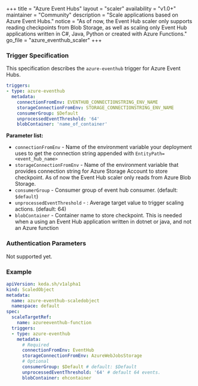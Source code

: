 +++
title = "Azure Event Hubs"
layout = "scaler"
availability = "v1.0+"
maintainer = "Community"
description = "Scale applications based on Azure Event Hubs."
notice = "As of now, the Event Hub scaler only supports reading checkpoints from Blob Storage, as well as scaling only Event Hub applications written in C#, Java, Python or created with Azure Functions."
go_file = "azure_eventhub_scaler"
+++

### Trigger Specification

This specification describes the `azure-eventhub` trigger for Azure Event Hubs.

```yaml
triggers:
- type: azure-eventhub
  metadata:
    connectionFromEnv: EVENTHUB_CONNECTIONSTRING_ENV_NAME
    storageConnectionFromEnv: STORAGE_CONNECTIONSTRING_ENV_NAME
    consumerGroup: $Default
    unprocessedEventThreshold: '64'
    blobContainer: 'name_of_container'
```

**Parameter list:**

- `connectionFromEnv` - Name of the environment variable your deployment uses to get the connection string appended with `EntityPath=<event_hub_name>`
- `storageConnectionFromEnv` - Name of the environment variable that provides connection string for Azure Storage Account to store checkpoint. As of now the Event Hub scaler only reads from Azure Blob Storage.
- `consumerGroup` - Consumer group of event hub consumer. (default: `$default`)
- `unprocessedEventThreshold` - : Average target value to trigger scaling actions. (default: 64)
- `blobContainer` - Container name to store checkpoint. This is needed when a using an Event Hub application written in dotnet or java, and not an Azure function

### Authentication Parameters

Not supported yet.

### Example

```yaml
apiVersion: keda.sh/v1alpha1
kind: ScaledObject
metadata:
  name: azure-eventhub-scaledobject
  namespace: default
spec:
  scaleTargetRef:
    name: azureeventhub-function
  triggers:
  - type: azure-eventhub
    metadata:
      # Required
      connectionFromEnv: EventHub
      storageConnectionFromEnv: AzureWebJobsStorage
      # Optional
      consumerGroup: $Default # default: $Default
      unprocessedEventThreshold: '64' # default 64 events.
      blobContainer: ehcontainer
```

